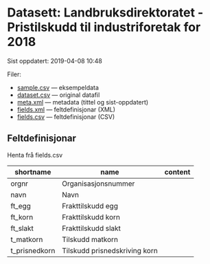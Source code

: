 # Datasett:     Landbruksdirektoratet - Pristilskudd til industriforetak for 2018
 Sist oppdatert: 2019-04-08 10:48

 Filer:
 - [sample.csv](sample.csv) — eksempeldata
 - [dataset.csv](dataset.csv) — original datafil
 - [meta.xml](meta.xml) — metadata (tittel og sist-oppdatert)
 - [fields.xml](fields.xml) — feltdefinisjonar (XML)
 - [fields.csv](fields.csv) — feltdefinisjonar (CSV)


## Feltdefinisjonar
Henta frå fields.csv

| shortname | name | content |
| --- | --- | --- |
| orgnr | Organisasjonsnummer |  |
| navn | Navn |  |
| ft_egg | Frakttilskudd egg |  |
| ft_korn | Frakttilskudd korn |  |
| ft_slakt | Frakttilskudd slakt |  |
| t_matkorn | Tilskudd matkorn |  |
| t_prisnedkorn | Tilskudd prisnedskriving korn |  |
